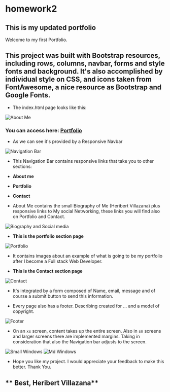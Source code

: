 # homework2
## **This is my updated portfolio**
Welcome to my first Portfolio.
## This project was built with Bootstrap resources, including rows, columns, navbar, forms and style fonts and background. It's also accomplished by individual style on CSS, and icons taken from FontAwesome, a nice resource as Bootstrap and Google Fonts.

* The index.html page looks like this:

![About Me](/assetsREADME/1589578361481.png)

### You can access here: [Portfolio](https://herivillaz.github.io/Portfolio_updated/)

* As we can see it's provided by a Responsive Navbar 

![Navigation Bar](/assetsREADME/1589578680883.png)

* This Navigation Bar contains responsive links that take you to other sections:
* **About me**
* **Portfolio**
* **Contact**

* About Me contains the small Biography of Me (Heribert Villazana) plus responsive links to My social Networking, these links you will find also on Portfolio and Contact.

![Biography and Social media](/assetsREADME/1589580893860.png)

* **This is the portfolio section page**

![Portfolio](/assetsREADME/1589581023750.png)

* It contains images about an example of what is going to be my portfolio after I become a Full stack Web Developer.

* **This is the Contact section page**

![Contact](/assetsREADME/1589582566165.png)

* It's integrated by a form composed of Name, email, message and of course a submit button to send this information. 

* Every page also has a footer. Describing created for ... and a model of copyright.

![Footer](/assetsREADME/1589583396654.png)

* On an `xs` screen, content takes up the entire screen. Also in `sm` screens and larger screens there are implemented margins. Taking in consideration that also the Navigation bar adjusts to the screen.

![Small Windows](/assetsREADME/1589654684155.png)
![Md Windows](/assetsREADME/1589655038421.png)

* Hope you like my project. I would appreciate your feedback to make this better. Thank You.

## ** Best, Heribert Villazana**